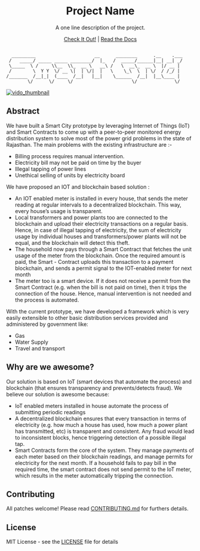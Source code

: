 <h1 align="center">Project Name</h1>

<p align="center">A one line description of the project.</p>

<p align="center"><a href="#site">Check It Out!</a> | <a href="#documentation">Read the Docs</a></p>

```

  _________                      __      ________      .__    .___
 /   _____/ _____ _____ ________/  |_   /  _____/______|__| __| _/
 \_____  \ /     \\__  \\_  __ \   __\ /   \  __\_  __ \  |/ __ | 
 /        \  Y Y  \/ __ \|  | \/|  |   \    \_\  \  | \/  / /_/ | 
/_______  /__|_|  (____  /__|   |__|    \______  /__|  |__\____ | 
        \/      \/     \/                      \/              \/

```

[![vido_thumbnail](https://c1.staticflickr.com/3/2154/2054140257_58e87296b6.jpg)](https://youtu.be/D1QPoWUEKXk)

## Abstract

We have built a Smart City prototype by leveraging Internet of Things (IoT) and Smart Contracts to come up with a peer-to-peer monitored energy distribution system to solve most of the power grid problems in the state of Rajasthan. The main problems with the existing infrastructure are :-

- Billing process requires manual intervention.
- Electricity bill may not be paid on time by the buyer
- Illegal tapping of power lines
- Unethical selling of units by electricity board

We have proposed an IOT and blockchain based solution :

- An IOT enabled meter is installed in every house, that sends the meter reading at regular intervals to a decentralized blockchain. This way, every house’s usage is transparent.
- Local transformers and power plants too are connected to the blockchain and upload their electricity transactions on a regular basis. Hence, in case of illegal tapping of electricity, the sum of electricity usage by individual houses and transformers/power plants will not be equal, and the blockchain will detect this theft.
- The household now pays through a Smart Contract that fetches the unit usage of the  meter from the blockchain. Once the required amount is paid, the Smart - Contract uploads this transaction to a payment blockchain, and sends a permit signal to the IOT-enabled meter for next month
- The meter too is a smart device. If it does not receive a permit from the Smart Contract (e.g. when the bill is not paid on time), then it trips the connection of the house. Hence, manual intervention is not needed and the process is automated.

With the current prototype, we have developed a framework which is very easily extensible to other basic distribution services provided and administered by government like:

- Gas
- Water Supply
- Travel and transport

## Why are we awesome?

Our solution is based on IoT (smart devices that automate the process) and blockchain (that ensures transparency and prevents/detects fraud). We believe our solution is awesome because:

- IoT enabled meters installed in house automate the process of submitting periodic readings
- A decentralized blockchain ensures that every transaction in terms of electricity (e.g. how much a house has used, how much a power plant has transmitted, etc) is transparent and consistent. Any fraud would lead to inconsistent blocks, hence triggering detection of a possible illegal tap.
- Smart Contracts form the core of the system. They manage payments of each meter  based on their blockchain readings, and manage permits for electricity for the next month. If a household fails to pay bill in the required time, the smart contract does not send permit to the IoT meter, which results in the meter automatically tripping the connection.


## Contributing

All patches welcome! Please read [CONTRIBUTING.md](https://github.com/satwikkansal/smart_power/blob/master/CONTRIBUTING.md) for furthers details.

## License

MIT License - see the [LICENSE](https://github.com/satwikkansal/smart_power/blob/master/LICENSE) file for details
